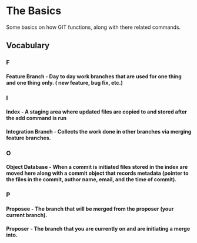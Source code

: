 # The Basics

Some basics on how GIT functions, along with there related commands.

## Vocabulary

### F

#### Feature Branch - Day to day work branches that are used for one thing and one thing only. ( new feature, bug fix, etc.)&#x20;

### I

#### Index - A staging area where updated files are copied to and stored after the add command is run

#### Integration Branch - Collects the work done in other branches via merging feature branches.

### O

#### Object Database - When a commit is initiated files stored in the index are moved here along with a commit object that records metadata (pointer to the files in the commit, author name, email, and the time of commit).&#x20;

### P

#### Proposee - The branch that will be merged from the proposer (your current branch).

#### Proposer - The branch that you are currently on and are initiating a merge into.
